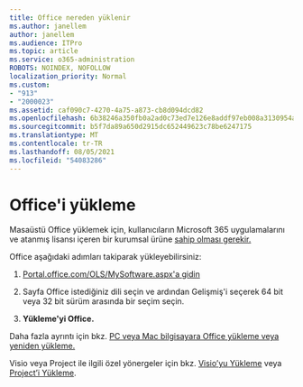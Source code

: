```yaml
---
title: Office nereden yüklenir
ms.author: janellem
author: janellem
ms.audience: ITPro
ms.topic: article
ms.service: o365-administration
ROBOTS: NOINDEX, NOFOLLOW
localization_priority: Normal
ms.custom:
- "913"
- "2000023"
ms.assetid: caf090c7-4270-4a75-a873-cb8d094dcd82
ms.openlocfilehash: 6b38246a350fb0a2ad0c73ed7e126e8addf97eb008a3130954a2c01ecc8f4eaf
ms.sourcegitcommit: b5f7da89a650d2915dc652449623c78be6247175
ms.translationtype: MT
ms.contentlocale: tr-TR
ms.lasthandoff: 08/05/2021
ms.locfileid: "54083286"
---
```

# <a name="install-office"></a>Office'i yükleme

Masaüstü Office yüklemek için, kullanıcıların [](https://support.office.com/article/f8ab5e25-bf3f-4a47-b264-174b1ee925fd?wt.mc_id=Alchemy_ClientDIA) Microsoft 365 uygulamalarını ve atanmış lisansı içeren bir kurumsal ürüne [sahip olması gerekir.](https://docs.microsoft.com/microsoft-365/admin/add-users/add-users)
  
Office aşağıdaki adımları takiparak yükleyebilirsiniz:
  
1. [Portal.office.com/OLS/MySoftware.aspx'a gidin](https://portal.office.com/OLS/MySoftware.aspx)

2. Sayfa Office istediğiniz dili seçin ve ardından Gelişmiş'i  seçerek 64 bit veya 32 bit sürüm arasında bir seçim seçin.

3. **Yükleme'yi Office.**

Daha fazla ayrıntı için bkz. [PC veya Mac bilgisayara Office yükleme veya yeniden yükleme.](https://support.office.com/article/4414eaaf-0478-48be-9c42-23adc4716658?wt.mc_id=Alchemy_ClientDIA)
  
Visio veya Project ile ilgili özel yönergeler için bkz. [Visio’yu Yükleme](https://support.office.com/article/f98f21e3-aa02-4827-9167-ddab5b025710) veya [Project’i Yükleme](https://support.office.com/article/7059249b-d9fe-4d61-ab96-5c5bf435f281).
